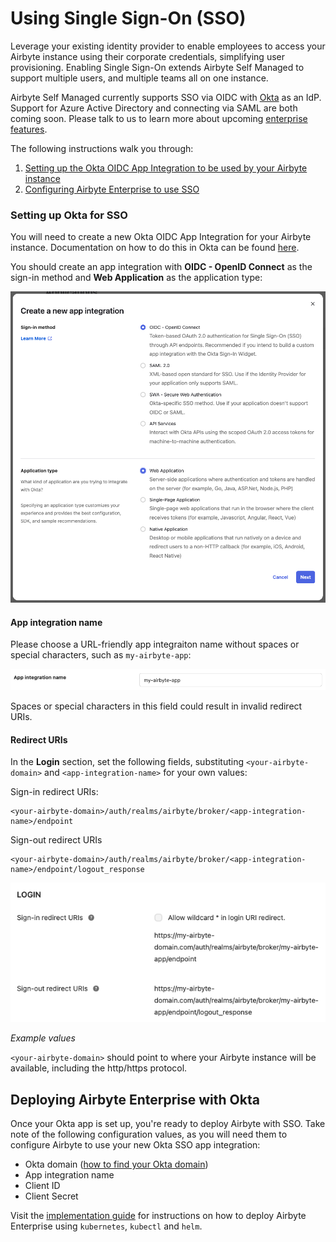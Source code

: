 # Using Single Sign-On (SSO)

Leverage your existing identity provider to enable employees to access your Airbyte instance using their corporate credentials, simplifying user provisioning. Enabling Single Sign-On extends Airbyte Self Managed to support multiple users, and multiple teams all on one instance.

Airbyte Self Managed currently supports SSO via OIDC with [Okta](https://www.okta.com/) as an IdP. Support for Azure Active Directory and connecting via SAML are both coming soon. Please talk to us to learn more about upcoming [enterprise features](https://airbyte.com/company/talk-to-sales). 

The following instructions walk you through:
1. [Setting up the Okta OIDC App Integration to be used by your Airbyte instance](#setting-up-okta-for-sso)
2. [Configuring Airbyte Enterprise to use SSO](#deploying-airbyte-enterprise-with-okta)

### Setting up Okta for SSO

You will need to create a new Okta OIDC App Integration for your Airbyte instance. Documentation on how to do this in Okta can be found [here](https://help.okta.com/en-us/Content/Topics/Apps/Apps_App_Integration_Wizard_OIDC.htm).

You should create an app integration with **OIDC - OpenID Connect** as the sign-in method and **Web Application** as the application type:

![Screenshot of Okta app integration creation modal](./assets/okta-create-new-app-integration.png)

#### App integration name

Please choose a URL-friendly app integraiton name without spaces or special characters, such as `my-airbyte-app`:

![Screenshot of Okta app integration name](./assets/okta-app-integration-name.png)

Spaces or special characters in this field could result in invalid redirect URIs.

#### Redirect URIs

In the **Login** section, set the following fields, substituting `<your-airbyte-domain>` and `<app-integration-name>` for your own values:

Sign-in redirect URIs:

```
<your-airbyte-domain>/auth/realms/airbyte/broker/<app-integration-name>/endpoint
```

Sign-out redirect URIs

```
<your-airbyte-domain>/auth/realms/airbyte/broker/<app-integration-name>/endpoint/logout_response
```

![Okta app integration name screenshot](./assets/okta-login-redirect-uris.png)

_Example values_

`<your-airbyte-domain>` should point to where your Airbyte instance will be available, including the http/https protocol.

## Deploying Airbyte Enterprise with Okta

Once your Okta app is set up, you're ready to deploy Airbyte with SSO. Take note of the following configuration values, as you will need them to configure Airbyte to use your new Okta SSO app integration:

- Okta domain ([how to find your Okta domain](https://developer.okta.com/docs/guides/find-your-domain/main/))
- App integration name
- Client ID
- Client Secret

Visit the [implementation guide](./implementation-guide.md) for instructions on how to deploy Airbyte Enterprise using `kubernetes`, `kubectl` and `helm`.
